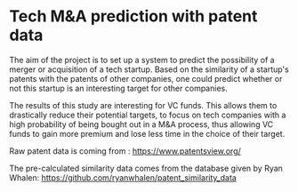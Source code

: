 # Tech M&A prediction with patent data

The aim of the project is to set up a system to predict the possibility of a merger or acquisition of a tech startup. Based on the similarity of a startup's patents with the patents of other companies, one could predict whether or not this startup is an interesting target for other companies.

The results of this study are interesting for VC funds. This allows them to drastically reduce their potential targets, to focus on tech companies with a high  probability of being bought out in a M&A process, thus allowing VC funds to gain more premium and lose less time in the choice of their target.

Raw patent data is coming from : https://www.patentsview.org/

The pre-calculated similarity data comes from the database given by Ryan Whalen: https://github.com/ryanwhalen/patent_similarity_data
